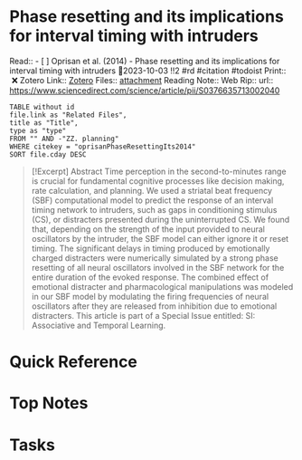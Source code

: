 
# Phase resetting and its implications for interval timing with intruders
Read:: - [ ] Oprisan et al. (2014) - Phase resetting and its implications for interval timing with intruders 🛫2023-10-03 !!2 #rd #citation #todoist
Print::  ❌
Zotero Link:: [Zotero](zotero://select/library/items/4KKJG7XI) 
Files:: [attachment](<file:///C:/Users/michaelt/Insync/m@tarlton.info/Google%20Drive/06.%20Zotero/storage_new/Behavioural%20Processes_2014/Oprisan%20et%20al_2014_Phase%20resetting%20and%20its%20implications%20for%20interval%20timing%20with%20intruders.pdf>)
Reading Note::
Web Rip::
url:: https://www.sciencedirect.com/science/article/pii/S0376635713002040

```dataview
TABLE without id
file.link as "Related Files",
title as "Title",
type as "type"
FROM "" AND -"ZZ. planning"
WHERE citekey = "oprisanPhaseResettingIts2014" 
SORT file.cday DESC
```

> [!Excerpt] Abstract
> Time perception in the second-to-minutes range is crucial for fundamental cognitive processes like decision making, rate calculation, and planning. We used a striatal beat frequency (SBF) computational model to predict the response of an interval timing network to intruders, such as gaps in conditioning stimulus (CS), or distracters presented during the uninterrupted CS. We found that, depending on the strength of the input provided to neural oscillators by the intruder, the SBF model can either ignore it or reset timing. The significant delays in timing produced by emotionally charged distracters were numerically simulated by a strong phase resetting of all neural oscillators involved in the SBF network for the entire duration of the evoked response. The combined effect of emotional distracter and pharmacological manipulations was modeled in our SBF model by modulating the firing frequencies of neural oscillators after they are released from inhibition due to emotional distracters. This article is part of a Special Issue entitled: SI: Associative and Temporal Learning.

# Quick Reference

# Top Notes

# Tasks
























